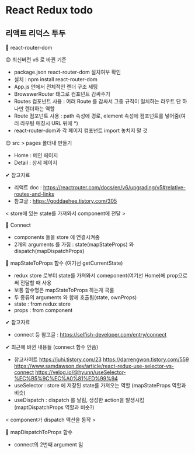 # React Redux todo

## 리액트 리덕스 투두

📌 react-router-dom 

😊 최신버전 v6 로 바뀐 기준
  - package.json react-router-dom 설치여부 확인
  - 설치 : npm install react-router-dom
  - App.js 안에서 전체적인 렌더 구조 세팅
  - BrowswerRouter 태그로 컴포넌트 감싸주기
  - Routes 컴포넌트 사용 : 여러 Route 를 감싸서 그중 규칙이 일치하는 라우트 단 하나만 렌더하는 역할
  - Route 컴포넌트 사용 : path 속성에 경로, element 속성에 컴포넌트를 넣어줌(여러 라우팅 매칭시 URL 뒤에 *)
  - react-router-dom과 각 페이지 컴포넌트 import 놓치지 말 것

😊 src > pages 폴더내 만들기
  - Home : 메인 페이지
  - Detail : 상세 페이지

✔ 참고자료
  - 리액트 doc : https://reactrouter.com/docs/en/v6/upgrading/v5#relative-routes-and-links
  - 참고글 : https://goddaehee.tistory.com/305


< store에 있는 state를 가져와서 component에 전달 >

📌 Connect
  - components 들을 store 에 연결시켜줌
  - 2개의 arguments 를 가짐 : state(mapStateProps) 와 dispatch(mapDispatchProps)

📌 mapStateToProps 함수 (여기선 getCurrentState)
  - redux store 로부터 state를 가져와서 comeponent(여기선 Home)에 prop으로써 전달할 때 사용
  - 보통 함수명은 mapStateToProps 하는게 국룰
  - 두 종류의 arguments 와 함께 호출됨(state, ownProps)
  - state : from redux store
  - props : from component

✔ 참고자료
  - connect 등 참고글 : https://selfish-developer.com/entry/connect

✔ 최근에 바뀐 내용들 (connect 함수 안씀)
  - 참고사이트 https://juhi.tistory.com/23  https://darrengwon.tistory.com/559 https://www.samdawson.dev/article/react-redux-use-selector-vs-connect  https://velog.io/@hyunn/useSelector-%EC%B5%9C%EC%A0%81%ED%99%94
  - useSelector : store 에 저장된 state를 가져오는 역할 (mapStateProps 역할과 비슷)
  - useDispatch : dispatch 를 날림, 생성한 action을 발생시킴 (maptDispatchProps 역할과 비슷?)

< component가 dispatch 액션을 동작 >

📌 mapDispatchToProps 함수
  - connect의 2번째 argument 임